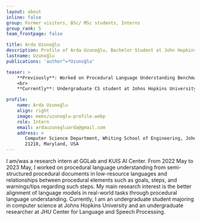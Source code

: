 ```yaml
---
layout: about
inline: false
group: Former visitors, BSc/ MSc students, Interns
group_rank: 5
team_frontpage: false

title: Arda Uzunoğlu
description: Profile of Arda Uzunoğlu, Bachelor Student at John Hopkins.
lastname: Uzunoğlu
publications: 'author^=*Uzunoğlu'

teaser: >
    **Previously**: Worked on Procedural Language Understanding Benchmark.
    <br>
    **Currently**: Undergraduate CS student at Johns Hopkins University and undergraduate researcher at JHU Center for Language and Speech Processing.

profile:
    name: Arda Uzunoğlu
    align: right
    image: mems/uzunoglu-profile.webp
    role: Intern
    email: ardauzunogluarda@gmail.com
    address: >
       Computer Science Department, Whiting School of Engineering, Johns Hopkins University
       21218, Maryland, USA
---
```


I am/was a research intern at GGLab and KUIS AI Center. From 2022 May to 2023 May, I worked on procedural language understanding from semi-structured procedural documents in low-resource languages and relationships between procedural elements such as goals, steps, and warnings/tips regarding such steps. My main research interest is the better alignment of language models in real-world tasks through procedural language understanding. Currently, I am an undergraduate student majoring in computer science at Johns Hopkins University and an undergraduate researcher at JHU Center for Language and Speech Processing.
